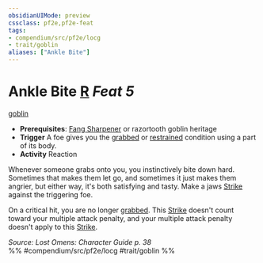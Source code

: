 ```yaml
---
obsidianUIMode: preview
cssclass: pf2e,pf2e-feat
tags:
- compendium/src/pf2e/locg
- trait/goblin
aliases: ["Ankle Bite"]
---
```

# Ankle Bite  [R](rules/core-rulebook/chapter-9-playing-the-game.md#Actions "Reaction") *Feat 5*  
[goblin](rules/traits/goblin.md)  

- **Prerequisites**: [Fang Sharpener](compendium/feats/fang-sharpener-locg.md) or razortooth goblin heritage
- **Trigger** A foe gives you the [grabbed](rules/conditions.md#Grabbed) or [restrained](rules/conditions.md#Restrained) condition using a part of its body.
- **Activity** Reaction

Whenever someone grabs onto you, you instinctively bite down hard. Sometimes that makes them let go, and sometimes it just makes them angrier, but either way, it's both satisfying and tasty. Make a jaws [Strike](rules/actions/strike.md) against the triggering foe.

On a critical hit, you are no longer [grabbed](rules/conditions.md#Grabbed). This [Strike](rules/actions/strike.md) doesn't count toward your multiple attack penalty, and your multiple attack penalty doesn't apply to this [Strike](rules/actions/strike.md).

*Source: Lost Omens: Character Guide p. 38*  
%% #compendium/src/pf2e/locg #trait/goblin %%
